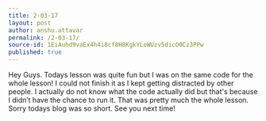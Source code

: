 ```yaml
---
title: 2-03-17
layout: post
author: anshu.attavar
permalink: /2-03-17/
source-id: 1EiAuhd9vaEx4h4i8cf8H8KgkYLoWUzv5dicO0Cz3PPw
published: true
---
```

Hey Guys. Todays lesson was quite fun but I was on the same code for the whole lesson! I could not finish it as I kept getting distracted by other people. I actually do not know what the code actually did but that's because I didn’t have the chance to run it. That was pretty much the whole lesson. Sorry todays blog was so short. See you next time!

